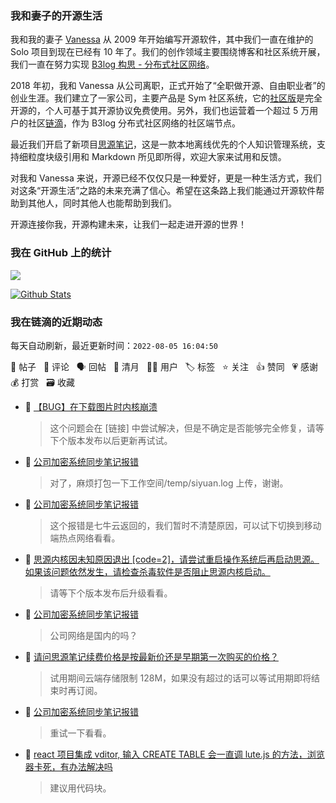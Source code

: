 ### 我和妻子的开源生活

我和我的妻子 [Vanessa](https://github.com/Vanessa219) 从 2009 年开始编写开源软件，其中我们一直在维护的 Solo 项目到现在已经有 10 年了。我们的创作领域主要围绕博客和社区系统开展，我们一直在努力实现 [B3log 构思 - 分布式社区网络](https://ld246.com/article/1546941897596)。

2018 年初，我和 Vanessa 从公司离职，正式开始了“全职做开源、自由职业者”的创业生涯。我们建立了一家公司，主要产品是 Sym 社区系统，它的[社区版](https://github.com/88250/symphony)是完全开源的，个人可基于其开源协议免费使用。另外，我们也运营着一个超过 5 万用户的社区[链滴](https://ld246.com)，作为 B3log 分布式社区网络的社区端节点。

最近我们开启了新项目[思源笔记](https://github.com/siyuan-note/siyuan)，这是一款本地离线优先的个人知识管理系统，支持细粒度块级引用和 Markdown 所见即所得，欢迎大家来试用和反馈。

对我和 Vanessa 来说，开源已经不仅仅只是一种爱好，更是一种生活方式，我们对这条“开源生活”之路的未来充满了信心。希望在这条路上我们能通过开源软件帮助到其他人，同时其他人也能帮助到我们。

开源连接你我，开源构建未来，让我们一起走进开源的世界！

### 我在 GitHub 上的统计

<a title="Hits" target="_blank" href="https://github.com/88250/88250"><img src="https://hits.b3log.org/88250/88250.svg"></a>

[![Github Stats](https://github-readme-stats.vercel.app/api?username=88250&theme=tokyonight&show_icons=true)](https://github.com/88250)

<!--events start -->

### 我在链滴的近期动态

每天自动刷新，最近更新时间：`2022-08-05 16:04:50`

📝 帖子 &nbsp; 💬 评论 &nbsp; 🗣 回帖 &nbsp; 🌙 清月 &nbsp; 👨‍💻 用户 &nbsp; 🏷️ 标签 &nbsp; ⭐️ 关注 &nbsp; 👍 赞同 &nbsp; 💗 感谢 &nbsp; 💰 打赏 &nbsp; 🗃 收藏

* 💬 [【BUG】在下载图片时内核崩溃](https://ld246.com/article/1658879517288/comment/1659686611161#comments)

  > 这个问题会在 [链接] 中尝试解决，但是不确定是否能够完全修复，请等下个版本发布以后更新再试试。
* 💬 [公司加密系统同步笔记报错](https://ld246.com/article/1659682648893/comment/1659686543475#comments)

  > 对了，麻烦打包一下工作空间/temp/siyuan.log 上传，谢谢。
* 💬 [公司加密系统同步笔记报错](https://ld246.com/article/1659682648893/comment/1659686421842#comments)

  > 这个报错是七牛云返回的，我们暂时不清楚原因，可以试下切换到移动端热点网络看看。
* 💬 [思源内核因未知原因退出 [code=2]，请尝试重启操作系统后再启动思源。如果该问题依然发生，请检查杀毒软件是否阻止思源内核启动。](https://ld246.com/article/1659600029093/comment/1659686202514#comments)

  > 请等下个版本发布后升级看看。
* 💬 [公司加密系统同步笔记报错](https://ld246.com/article/1659682648893/comment/1659686168865#comments)

  > 公司网络是国内的吗？
* 💬 [请问思源笔记续费价格是按最新价还是早期第一次购买的价格？](https://ld246.com/article/1659665008415/comment/1659686071354#comments)

  > 试用期间云端存储限制 128M，如果没有超过的话可以等试用期即将结束时再订阅。
* 💬 [公司加密系统同步笔记报错](https://ld246.com/article/1659682648893/comment/1659683144868#comments)

  > 重试一下看看。
* 💬 [react 项目集成 vditor, 输入 CREATE&nbsp;TABLE 会一直调 lute.js 的方法，浏览器卡死，有办法解决吗](https://ld246.com/article/1659667182423/comment/1659671813457#comments)

  > 建议用代码块。


<!--events end -->
